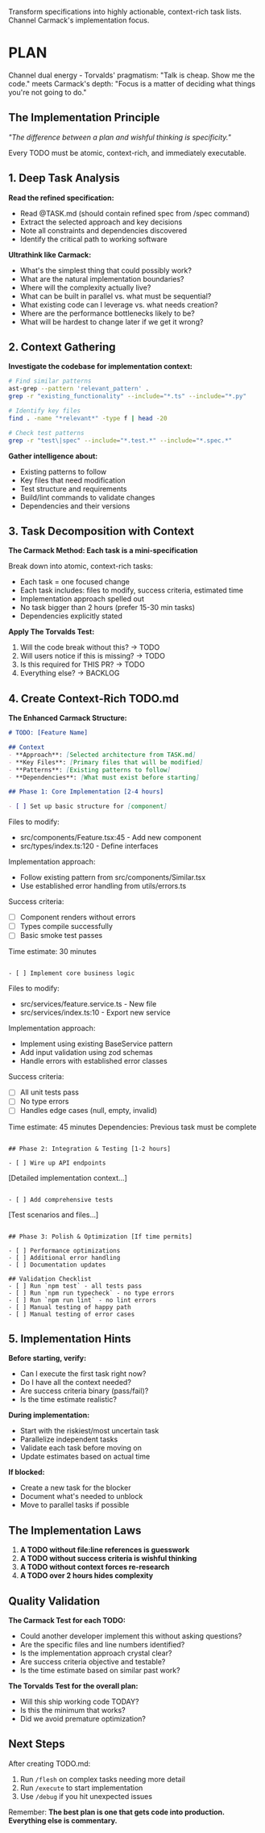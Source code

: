 Transform specifications into highly actionable, context-rich task lists. Channel Carmack's implementation focus.

# PLAN

Channel dual energy - Torvalds' pragmatism: "Talk is cheap. Show me the code." meets Carmack's depth: "Focus is a matter of deciding what things you're not going to do."

## The Implementation Principle

*"The difference between a plan and wishful thinking is specificity."*

Every TODO must be atomic, context-rich, and immediately executable.

## 1. Deep Task Analysis

**Read the refined specification:**
- Read @TASK.md (should contain refined spec from /spec command)
- Extract the selected approach and key decisions
- Note all constraints and dependencies discovered
- Identify the critical path to working software

**Ultrathink like Carmack:**
- What's the simplest thing that could possibly work?
- What are the natural implementation boundaries?
- Where will the complexity actually live?
- What can be built in parallel vs. what must be sequential?
- What existing code can I leverage vs. what needs creation?
- Where are the performance bottlenecks likely to be?
- What will be hardest to change later if we get it wrong?

## 2. Context Gathering

**Investigate the codebase for implementation context:**
```bash
# Find similar patterns
ast-grep --pattern 'relevant_pattern' .
grep -r "existing_functionality" --include="*.ts" --include="*.py"

# Identify key files
find . -name "*relevant*" -type f | head -20

# Check test patterns
grep -r "test\|spec" --include="*.test.*" --include="*.spec.*"
```

**Gather intelligence about:**
- Existing patterns to follow
- Key files that need modification
- Test structure and requirements
- Build/lint commands to validate changes
- Dependencies and their versions

## 3. Task Decomposition with Context

**The Carmack Method: Each task is a mini-specification**

Break down into atomic, context-rich tasks:
- Each task = one focused change
- Each task includes: files to modify, success criteria, estimated time
- Implementation approach spelled out
- No task bigger than 2 hours (prefer 15-30 min tasks)
- Dependencies explicitly stated

**Apply The Torvalds Test:**
1. Will the code break without this? → TODO
2. Will users notice if this is missing? → TODO
3. Is this required for THIS PR? → TODO
4. Everything else? → BACKLOG

## 4. Create Context-Rich TODO.md

**The Enhanced Carmack Structure:**

```markdown
# TODO: [Feature Name]

## Context
- **Approach**: [Selected architecture from TASK.md]
- **Key Files**: [Primary files that will be modified]
- **Patterns**: [Existing patterns to follow]
- **Dependencies**: [What must exist before starting]

## Phase 1: Core Implementation [2-4 hours]

- [ ] Set up basic structure for [component]
  ```
  Files to modify:
  - src/components/Feature.tsx:45 - Add new component
  - src/types/index.ts:120 - Define interfaces

  Implementation approach:
  - Follow existing pattern from src/components/Similar.tsx
  - Use established error handling from utils/errors.ts

  Success criteria:
  - [ ] Component renders without errors
  - [ ] Types compile successfully
  - [ ] Basic smoke test passes

  Time estimate: 30 minutes
  ```

- [ ] Implement core business logic
  ```
  Files to modify:
  - src/services/feature.service.ts - New file
  - src/services/index.ts:10 - Export new service

  Implementation approach:
  - Implement using existing BaseService pattern
  - Add input validation using zod schemas
  - Handle errors with established error classes

  Success criteria:
  - [ ] All unit tests pass
  - [ ] No type errors
  - [ ] Handles edge cases (null, empty, invalid)

  Time estimate: 45 minutes
  Dependencies: Previous task must be complete
  ```

## Phase 2: Integration & Testing [1-2 hours]

- [ ] Wire up API endpoints
  ```
  [Detailed implementation context...]
  ```

- [ ] Add comprehensive tests
  ```
  [Test scenarios and files...]
  ```

## Phase 3: Polish & Optimization [If time permits]

- [ ] Performance optimizations
- [ ] Additional error handling
- [ ] Documentation updates

## Validation Checklist
- [ ] Run `npm test` - all tests pass
- [ ] Run `npm run typecheck` - no type errors
- [ ] Run `npm run lint` - no lint errors
- [ ] Manual testing of happy path
- [ ] Manual testing of error cases
```

## 5. Implementation Hints

**Before starting, verify:**
- Can I execute the first task right now?
- Do I have all the context needed?
- Are success criteria binary (pass/fail)?
- Is the time estimate realistic?

**During implementation:**
- Start with the riskiest/most uncertain task
- Parallelize independent tasks
- Validate each task before moving on
- Update estimates based on actual time

**If blocked:**
- Create a new task for the blocker
- Document what's needed to unblock
- Move to parallel tasks if possible

## The Implementation Laws

1. **A TODO without file:line references is guesswork**
2. **A TODO without success criteria is wishful thinking**
3. **A TODO without context forces re-research**
4. **A TODO over 2 hours hides complexity**

## Quality Validation

**The Carmack Test for each TODO:**
- Could another developer implement this without asking questions?
- Are the specific files and line numbers identified?
- Is the implementation approach crystal clear?
- Are success criteria objective and testable?
- Is the time estimate based on similar past work?

**The Torvalds Test for the overall plan:**
- Will this ship working code TODAY?
- Is this the minimum that works?
- Did we avoid premature optimization?

## Next Steps

After creating TODO.md:
1. Run `/flesh` on complex tasks needing more detail
2. Run `/execute` to start implementation
3. Use `/debug` if you hit unexpected issues

Remember: **The best plan is one that gets code into production. Everything else is commentary.**